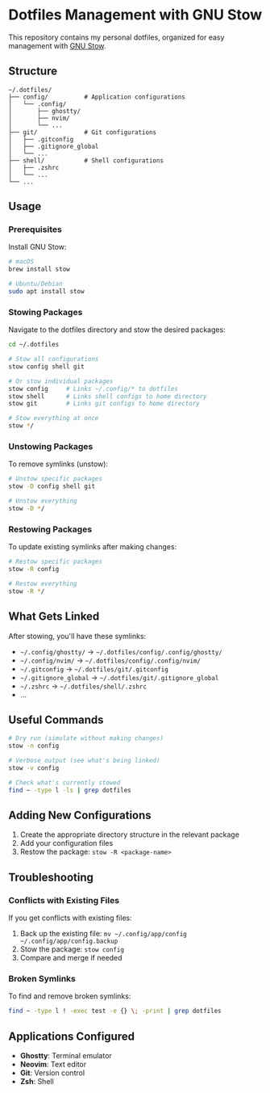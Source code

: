 # Dotfiles Management with GNU Stow

This repository contains my personal dotfiles, organized for easy management with [GNU Stow](https://www.gnu.org/software/stow/).

## Structure

```
~/.dotfiles/
├── config/          # Application configurations
│   └── .config/
│       ├── ghostty/
│       ├── nvim/
│       └── ...
├── git/             # Git configurations
│   ├── .gitconfig
│   ├── .gitignore_global
│   └── ...
├── shell/           # Shell configurations
│   ├── .zshrc
│   └── ...
└── ...
```

## Usage

### Prerequisites

Install GNU Stow:

```bash
# macOS
brew install stow
```

```bash
# Ubuntu/Debian
sudo apt install stow
```

### Stowing Packages

Navigate to the dotfiles directory and stow the desired packages:

```bash
cd ~/.dotfiles

# Stow all configurations
stow config shell git
```

```bash
# Or stow individual packages
stow config     # Links ~/.config/* to dotfiles
stow shell      # Links shell configs to home directory
stow git        # Links git configs to home directory
```

```bash
# Stow everything at once
stow */
```

### Unstowing Packages

To remove symlinks (unstow):

```bash
# Unstow specific packages
stow -D config shell git
```

```bash
# Unstow everything
stow -D */
```

### Restowing Packages

To update existing symlinks after making changes:

```bash
# Restow specific packages
stow -R config
```

```bash
# Restow everything
stow -R */
```

## What Gets Linked

After stowing, you'll have these symlinks:

- `~/.config/ghostty/` → `~/.dotfiles/config/.config/ghostty/`
- `~/.config/nvim/` → `~/.dotfiles/config/.config/nvim/`
- `~/.gitconfig` → `~/.dotfiles/git/.gitconfig`
- `~/.gitignore_global` → `~/.dotfiles/git/.gitignore_global`
- `~/.zshrc` → `~/.dotfiles/shell/.zshrc`
- ...

## Useful Commands

```bash
# Dry run (simulate without making changes)
stow -n config
```

```bash
# Verbose output (see what's being linked)
stow -v config
```

```bash
# Check what's currently stowed
find ~ -type l -ls | grep dotfiles
```

## Adding New Configurations

1. Create the appropriate directory structure in the relevant package
2. Add your configuration files
3. Restow the package: `stow -R <package-name>`

## Troubleshooting

### Conflicts with Existing Files

If you get conflicts with existing files:

1. Back up the existing file: `mv ~/.config/app/config ~/.config/app/config.backup`
2. Stow the package: `stow config`
3. Compare and merge if needed

### Broken Symlinks

To find and remove broken symlinks:

```bash
find ~ -type l ! -exec test -e {} \; -print | grep dotfiles
```

## Applications Configured

- **Ghostty**: Terminal emulator
- **Neovim**: Text editor
- **Git**: Version control
- **Zsh**: Shell
